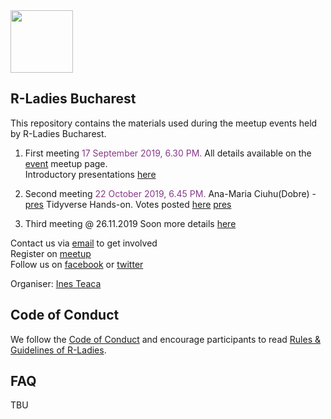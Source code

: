 <img src="https://github.com/rladies/starter-kit/blob/master/logo/R-LadiesGlobal_RBG_online_LogoWithText_Horizontal.png" data-canonical-src="https://github.com/rladies/starter-kit/blob/master/logo/R-LadiesGlobal_RBG_online_LogoWithText_Horizontal.png" height="100" />

## R-Ladies Bucharest


This repository contains the materials used during the meetup events held by R-Ladies Bucharest.

1. First meeting <text style="color:#88398A"> 17 September 2019, 6.30 PM. </text>
All details available on the [event](https://www.meetup.com/rladies-bucharest/events/264438688/) meetup page.
<br>Introductory presentations [here](https://github.com/rladies/meetup-presentations_bucharest/tree/master/Meetup_01_2019-09-17/)

2. Second meeting  <text style="color:#88398A"> 22 October 2019, 6.45 PM. </text>
Ana-Maria Ciuhu(Dobre) - [pres](https://github.com/rladies/meetup-presentations_bucharest/blob/master/Meetup_02_2019-10-22/02_RLadies_Bucharest-AnaMaria_Ciucu_Use_of_R_in_Official_Statistics.pdf)
Tidyverse Hands-on. Votes posted [here](https://forms.gle/KLNGP2g7FiWfdnp47)
[pres](https://github.com/rladies/meetup-presentations_bucharest/blob/master/Meetup_02_2019-10-22/02_RLadies_Bucharest_ChapterIntro_and_TidyTuesday.pdf) 

3. Third meeting @ 26.11.2019 Soon more details [here](https://www.meetup.com/rladies-bucharest)

Contact us via [email](bucuresti@rladies.org) to get involved
<br> Register on [meetup](https://www.meetup.com/rladies-bucharest/)
<br> Follow us on [facebook](https://www.facebook.com/RLadiesBucharest) or [twitter](https://twitter.com/rladiesbuchares)

Organiser: [Ines Teaca](https://twitter.com/ineszz)

## Code of Conduct
We follow the [Code of Conduct](https://github.com/rladies/starter-kit/wiki/Code-of-Conduct) and encourage participants to read [Rules & Guidelines of R-Ladies](https://github.com/rladies/starter-kit/blob/master/R-Ladies_RulesGuidelines.pdf).

## FAQ

TBU
